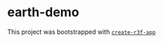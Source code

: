 # earth-demo

This project was bootstrapped with [`create-r3f-app`](https://github.com/RenaudROHLINGER/create-r3f-app)